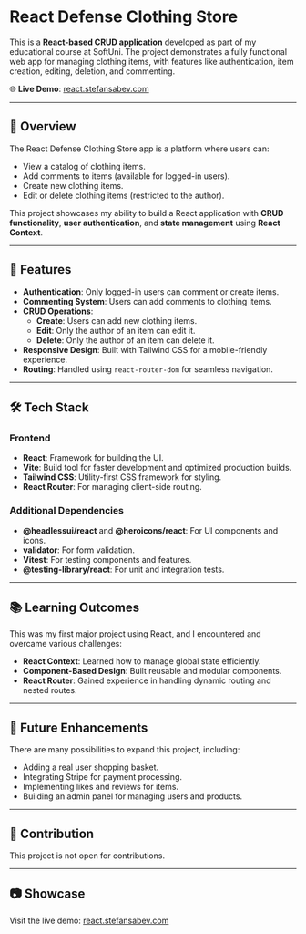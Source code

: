 # React Defense Clothing Store

This is a **React-based CRUD application** developed as part of my educational course at SoftUni. The project demonstrates a fully functional web app for managing clothing items, with features like authentication, item creation, editing, deletion, and commenting.

🌐 **Live Demo**: [react.stefansabev.com](http://react.stefansabev.com)

---

## 📖 **Overview**

The React Defense Clothing Store app is a platform where users can:
- View a catalog of clothing items.
- Add comments to items (available for logged-in users).
- Create new clothing items.
- Edit or delete clothing items (restricted to the author).

This project showcases my ability to build a React application with **CRUD functionality**, **user authentication**, and **state management** using **React Context**.

---

## 🚀 **Features**

- **Authentication**: Only logged-in users can comment or create items.
- **Commenting System**: Users can add comments to clothing items.
- **CRUD Operations**:
  - **Create**: Users can add new clothing items.
  - **Edit**: Only the author of an item can edit it.
  - **Delete**: Only the author of an item can delete it.
- **Responsive Design**: Built with Tailwind CSS for a mobile-friendly experience.
- **Routing**: Handled using `react-router-dom` for seamless navigation.

---

## 🛠 **Tech Stack**

### **Frontend**
- **React**: Framework for building the UI.
- **Vite**: Build tool for faster development and optimized production builds.
- **Tailwind CSS**: Utility-first CSS framework for styling.
- **React Router**: For managing client-side routing.

### **Additional Dependencies**
- **@headlessui/react** and **@heroicons/react**: For UI components and icons.
- **validator**: For form validation.
- **Vitest**: For testing components and features.
- **@testing-library/react**: For unit and integration tests.

---

## 📚 **Learning Outcomes**

This was my first major project using React, and I encountered and overcame various challenges:

- **React Context**: Learned how to manage global state efficiently.
- **Component-Based Design**: Built reusable and modular components.
- **React Router**: Gained experience in handling dynamic routing and nested routes.

---

## 🌟 **Future Enhancements**

There are many possibilities to expand this project, including:

- Adding a real user shopping basket.
- Integrating Stripe for payment processing.
- Implementing likes and reviews for items.
- Building an admin panel for managing users and products.

---

## 🚫 **Contribution**

This project is not open for contributions.

---

## 📷 **Showcase**

Visit the live demo: [react.stefansabev.com](http://react.stefansabev.com)

